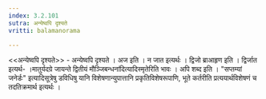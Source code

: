 ```yaml
---
index: 3.2.101
sutra: अन्येष्वपि दृश्यते
vritti: balamanorama

---
```

<<अन्येष्वपि दृश्यते>> - अन्येष्वपि दृश्यते । अज इति । न जात इत्यर्थः । द्विजो ब्राआहृण इति । द्विर्जात इत्यर्थ- ।मातुर्यदग्रे जायन्ते द्वितीयं मौञ्जिबन्धना॑दित्यादिस्मृतेरिति भावः । अपि शब्द इति । "सप्तम्यां जनेर्डः" इत्यादिसूत्रेषु डविधिषु यानि विशेषणान्युपात्तानि प्रकृतिविशेषरूपाणि, भूते कर्तरीति प्रत्ययार्थविशेषणं च तदतिक्रमार्थ इत्यर्थः । 